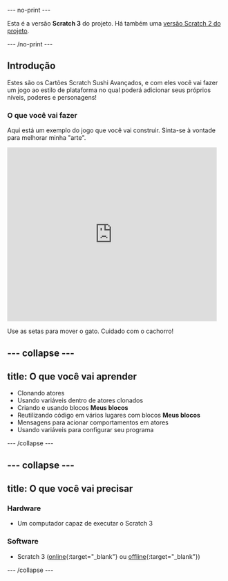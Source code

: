 \--- no-print \---

Esta é a versão **Scratch 3** do projeto. Há também uma [versão Scratch 2 do projeto](https://projects.raspberrypi.org/en/projects/cd-advanced-scratch-sushi-scratch2).

\--- /no-print \---

## Introdução

Estes são os Cartões Scratch Sushi Avançados, e com eles você vai fazer um jogo ao estilo de plataforma no qual poderá adicionar seus próprios níveis, poderes e personagens!

### O que você vai fazer

Aqui está um exemplo do jogo que você vai construir. Sinta-se à vontade para melhorar minha "arte".

<div class="scratch-preview">
  <iframe allowtransparency="true" width="485" height="402" src="https://scratch.mit.edu/projects/embed/454114430/?autostart=false" frameborder="0"></iframe>
</div>

Use as setas para mover o gato. Cuidado com o cachorro!

## \--- collapse \---

## title: O que você vai aprender

+ Clonando atores
+ Usando variáveis dentro de atores clonados
+ Criando e usando blocos **Meus blocos**
+ Reutilizando código em vários lugares com blocos **Meus blocos**
+ Mensagens para acionar comportamentos em atores
+ Usando variáveis para configurar seu programa

\--- /collapse \---

## \--- collapse \---

## title: O que você vai precisar

### Hardware

+ Um computador capaz de executar o Scratch 3

### Software

+ Scratch 3 ([online](https://scratch.mit.edu/projects/editor/){:target="_blank"} ou [offline](https://scratch.mit.edu/download/){:target="_blank"})

\--- /collapse \---